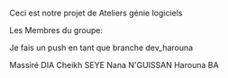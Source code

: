 
Ceci est notre projet de Ateliers génie logiciels

Les Membres du groupe:

Je fais un push en tant que branche dev_harouna

Massiré DIA
Cheikh SEYE
Nana N'GUISSAN
Harouna BA
